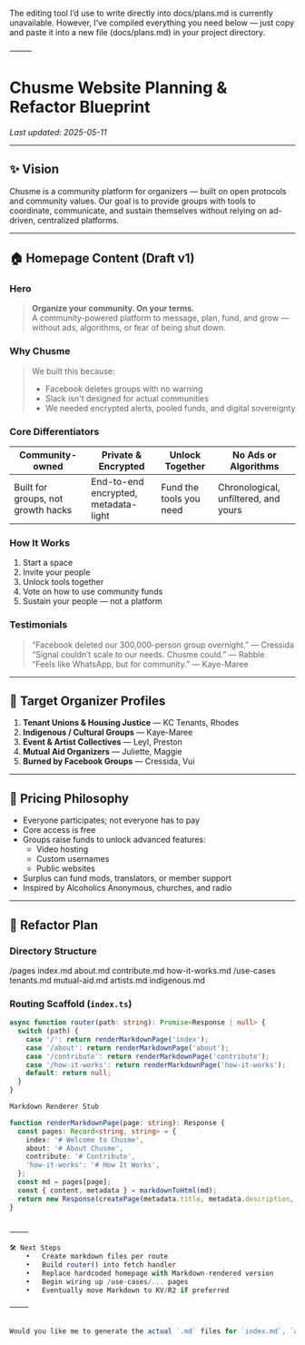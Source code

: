 The editing tool I’d use to write directly into docs/plans.md is currently unavailable. However, I’ve compiled everything you need below — just copy and paste it into a new file (docs/plans.md) in your project directory.

⸻


# Chusme Website Planning & Refactor Blueprint

_Last updated: 2025-05-11_

---

## ✨ Vision

Chusme is a community platform for organizers — built on open protocols and community values. Our goal is to provide groups with tools to coordinate, communicate, and sustain themselves without relying on ad-driven, centralized platforms.

---

## 🏠 Homepage Content (Draft v1)

### Hero
> **Organize your community. On your terms.**  
> A community-powered platform to message, plan, fund, and grow — without ads, algorithms, or fear of being shut down.

### Why Chusme
> We built this because:
> - Facebook deletes groups with no warning  
> - Slack isn't designed for actual communities  
> - We needed encrypted alerts, pooled funds, and digital sovereignty

### Core Differentiators

| Community-owned       | Private & Encrypted     | Unlock Together         | No Ads or Algorithms       |
|------------------------|--------------------------|--------------------------|-----------------------------|
| Built for groups, not growth hacks | End-to-end encrypted, metadata-light | Fund the tools you need | Chronological, unfiltered, and yours |

### How It Works
1. Start a space  
2. Invite your people  
3. Unlock tools together  
4. Vote on how to use community funds  
5. Sustain your people — not a platform

### Testimonials
> “Facebook deleted our 300,000-person group overnight.” — Cressida  
> “Signal couldn’t scale to our needs. Chusme could.” — Rabble  
> “Feels like WhatsApp, but for community.” — Kaye-Maree

---

## 🎯 Target Organizer Profiles

1. **Tenant Unions & Housing Justice** — KC Tenants, Rhodes
2. **Indigenous / Cultural Groups** — Kaye-Maree
3. **Event & Artist Collectives** — Leyl, Preston
4. **Mutual Aid Organizers** — Juliette, Maggie
5. **Burned by Facebook Groups** — Cressida, Vui

---

## 💸 Pricing Philosophy

- Everyone participates; not everyone has to pay
- Core access is free
- Groups raise funds to unlock advanced features:
  - Video hosting
  - Custom usernames
  - Public websites
- Surplus can fund mods, translators, or member support
- Inspired by Alcoholics Anonymous, churches, and radio

---

## 🧱 Refactor Plan

### Directory Structure

/pages
index.md
about.md
contribute.md
how-it-works.md
/use-cases
tenants.md
mutual-aid.md
artists.md
indigenous.md

### Routing Scaffold (`index.ts`)

```ts
async function router(path: string): Promise<Response | null> {
  switch (path) {
    case '/': return renderMarkdownPage('index');
    case '/about': return renderMarkdownPage('about');
    case '/contribute': return renderMarkdownPage('contribute');
    case '/how-it-works': return renderMarkdownPage('how-it-works');
    default: return null;
  }
}

Markdown Renderer Stub

function renderMarkdownPage(page: string): Response {
  const pages: Record<string, string> = {
    index: '# Welcome to Chusme',
    about: '# About Chusme',
    contribute: '# Contribute',
    'how-it-works': '# How It Works',
  };
  const md = pages[page];
  const { content, metadata } = markdownToHtml(md);
  return new Response(createPage(metadata.title, metadata.description, content));
}


⸻

🛠️ Next Steps
	•	Create markdown files per route
	•	Build router() into fetch handler
	•	Replace hardcoded homepage with Markdown-rendered version
	•	Begin wiring up /use-cases/... pages
	•	Eventually move Markdown to KV/R2 if preferred

⸻


Would you like me to generate the actual `.md` files for `index.md`, `about.md`, etc. next so you can drop them in right away?